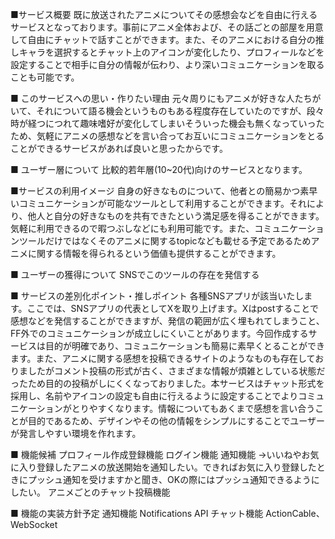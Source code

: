 ■サービス概要
既に放送されたアニメについてその感想会などを自由に行えるサービスとなっております。事前にアニメ全体および、その話ごとの部屋を用意して自由にチャットで話すことができます。また、そのアニメにおける自分の推しキャラを選択するとチャット上のアイコンが変化したり、プロフィールなどを設定することで相手に自分の情報が伝わり、より深いコミュニケーションを取ることも可能です。

■ このサービスへの思い・作りたい理由
元々周りにもアニメが好きな人たちがいて、それについて語る機会というものもある程度存在していたのですが、段々時が経つにつれて趣味嗜好が変化してしまいそういった機会も無くなっていったため、気軽にアニメの感想などを言い合ってお互いにコミュニケーションをとることができるサービスがあれば良いと思ったからです。

■ ユーザー層について
比較的若年層(10~20代)向けのサービスとなります。

■サービスの利用イメージ
自身の好きなものについて、他者との簡易かつ素早いコミュニケーションが可能なツールとして利用することができます。それにより、他人と自分の好きなものを共有できたという満足感を得ることができます。気軽に利用できるので暇つぶしなどにも利用可能です。また、コミュニケーションツールだけではなくそのアニメに関するtopicなども載せる予定であるためアニメに関する情報を得られるという価値も提供することができます。

■ ユーザーの獲得について
SNSでこのツールの存在を発信する

■ サービスの差別化ポイント・推しポイント
各種SNSアプリが該当いたします。ここでは、SNSアプリの代表としてXを取り上げます。Xはpostすることで感想などを発信することができますが、発信の範囲が広く埋もれてしまうこと、FF外でのコミュニケーションが成立しにくいことがあります。今回作成するサービスは目的が明確であり、コミュニケーションも簡易に素早くとることができます。また、アニメに関する感想を投稿できるサイトのようなものも存在しておりましたがコメント投稿の形式が古く、さまざまな情報が煩雑としている状態だったため目的の投稿がしにくくなっておりました。本サービスはチャット形式を採用し、名前やアイコンの設定も自由に行えるように設定することでよりコミュニケーションがとりやすくなります。情報についてもあくまで感想を言い合うことが目的であるため、デザインやその他の情報をシンプルにすることでユーザーが発言しやすい環境を作れます。

■ 機能候補
プロフィール作成登録機能
ログイン機能
通知機能
→いいねやお気に入り登録したアニメの放送開始を通知したい。できればお気に入り登録したときにプッシュ通知を受けますかと聞き、OKの際にはプッシュ通知できるようにしたい。
アニメごとのチャット投稿機能

■ 機能の実装方針予定
通知機能
Notifications API
チャット機能
ActionCable、WebSocket
